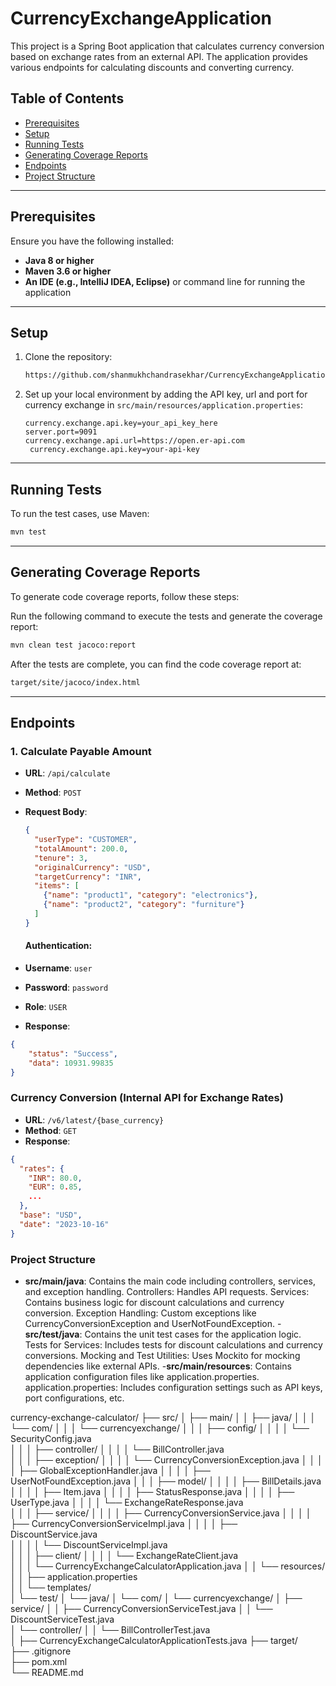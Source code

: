 # CurrencyExchangeApplication

This project is a Spring Boot application that calculates currency conversion based on exchange rates from an external API. The application provides various endpoints for calculating discounts and converting currency.

## Table of Contents
- [Prerequisites](#prerequisites)
- [Setup](#setup)
- [Running Tests](#running-tests)
- [Generating Coverage Reports](#generating-coverage-reports)
- [Endpoints](#endpoints)
- [Project Structure](#project-structure)

---

## Prerequisites

Ensure you have the following installed:
- **Java 8 or higher**
- **Maven 3.6 or higher**
- **An IDE (e.g., IntelliJ IDEA, Eclipse)** or command line for running the application

---

## Setup

1. Clone the repository:

    ```bash
    https://github.com/shanmukhchandrasekhar/CurrencyExchangeApplication.git
    ```

2. Set up your local environment by adding the API key, url and port for currency exchange in `src/main/resources/application.properties`:

    ```properties
    currency.exchange.api.key=your_api_key_here
    server.port=9091
    currency.exchange.api.url=https://open.er-api.com
     currency.exchange.api.key=your-api-key
    ```

---

## Running Tests

To run the test cases, use Maven:

```bash
mvn test
```
---

## Generating Coverage Reports
To generate code coverage reports, follow these steps:

Run the following command to execute the tests and generate the coverage report:
```bash
mvn clean test jacoco:report
```
After the tests are complete, you can find the code coverage report at:
```bash
target/site/jacoco/index.html
```

---

## Endpoints

### 1. Calculate Payable Amount
- **URL**: `/api/calculate`
- **Method**: `POST`
- **Request Body**:
  ```json
  {
    "userType": "CUSTOMER",
    "totalAmount": 200.0,
    "tenure": 3,
    "originalCurrency": "USD",
    "targetCurrency": "INR",
    "items": [
      {"name": "product1", "category": "electronics"},
      {"name": "product2", "category": "furniture"}
    ]
  }
  ```
  
  #### Authentication:
- **Username**: `user`
- **Password**: `password`
- **Role**: `USER`
  
- **Response**:
```json
{
    "status": "Success",
    "data": 10931.99835
}

```

### Currency Conversion (Internal API for Exchange Rates)
- **URL**: `/v6/latest/{base_currency}`
- **Method**: `GET`
- **Response**:
```json
{
  "rates": {
    "INR": 80.0,
    "EUR": 0.85,
    ...
  },
  "base": "USD",
  "date": "2023-10-16"
}


```

### Project Structure
- **src/main/java**: Contains the main code including controllers, services, and exception handling.
Controllers: Handles API requests.
Services: Contains business logic for discount calculations and currency conversion.
Exception Handling: Custom exceptions like CurrencyConversionException and UserNotFoundException.
-**src/test/java**: Contains the unit test cases for the application logic.
Tests for Services: Includes tests for discount calculations and currency conversions.
Mocking and Test Utilities: Uses Mockito for mocking dependencies like external APIs.
-**src/main/resources**: Contains application configuration files like application.properties.
application.properties: Includes configuration settings such as API keys, port configurations, etc.


currency-exchange-calculator/
├── src/
│   ├── main/
│   │   ├── java/
│   │   │   └── com/
│   │   │       └── currencyexchange/
│   │   │           ├── config/
│   │   │           │   └── SecurityConfig.java            
│   │   │           ├── controller/
│   │   │           │   └── BillController.java            
│   │   │           ├── exception/
│   │   │           │   └── CurrencyConversionException.java
│   │   │           │   ├── GlobalExceptionHandler.java
│   │   │           │   ├── UserNotFoundException.java
│   │   │           ├── model/
│   │   │           │   ├── BillDetails.java 
│   │   │           │   ├── Item.java
│   │   │           │   ├── StatusResponse.java
│   │   │           │   ├── UserType.java
│   │   │           │   └── ExchangeRateResponse.java      
│   │   │           ├── service/
│   │   │           │   ├── CurrencyConversionService.java 
│   │   │           │   ├── CurrencyConversionServiceImpl.java 
│   │   │           │   ├── DiscountService.java           
│   │   │           │   └── DiscountServiceImpl.java       
│   │   │           ├── client/
│   │   │           │   └── ExchangeRateClient.java       
│   │   │           └── CurrencyExchangeCalculatorApplication.java 
│   │   └── resources/
│   │       ├── application.properties                    
│   │       └── templates/                                 
│   └── test/
│       └── java/
│           └── com/
│               └── currencyexchange/
│                   ├── service/
│                   │   ├── CurrencyConversionServiceTest.java 
│                   │   └── DiscountServiceTest.java       
│                   └── controller/
│                   │    └── BillControllerTest.java    
│                   ├── CurrencyExchangeCalculatorApplicationTests.java
├── target/                                               
├── .gitignore                                          
├── pom.xml                                             
└── README.md                                            

